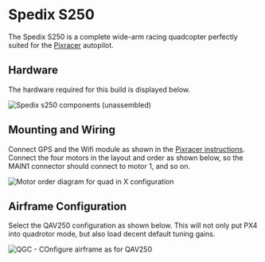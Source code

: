 # Spedix S250

The Spedix S250 is a complete wide-arm racing quadcopter perfectly
suited for the [Pixracer](../flight_controller/pixracer.md) autopilot.


## Hardware

The hardware required for this build is displayed below.

![Spedix s250 components (unassembled)](../../images/spedix_s250aq_arf_components_unassembled.jpg)

## Mounting and Wiring

Connect GPS and the Wifi module as shown in the [Pixracer instructions](../flight_controller/pixracer.md). 
Connect the four motors in the layout and order as shown below, so the MAIN1 connector should
connect to motor 1, and so on.

![Motor order diagram for quad in X configuration](../../images/motor_order_quad_x.png)

## Airframe Configuration

Select the QAV250 configuration as shown below. This will not only put
PX4 into quadrotor mode, but also load decent default tuning gains.

![QGC - COnfigure airframe as for QAV250](../../images/qgc_qav250_config.png)
